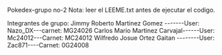 Pokedex-grupo no-2
Nota: leer el LEEME.txt antes de ejecutar el codigo.

Integrantes de grupo:
Jimmy Roberto Martinez Gomez -------User: Nazo_DX---carnet: MG24026
Carlos Mario Martinez Carvajal------User: Mc24012---Carnet: MC24012
Wilfredo Josue Ortez Gaitan --------User: Zac871----Carnet: 0G24008
